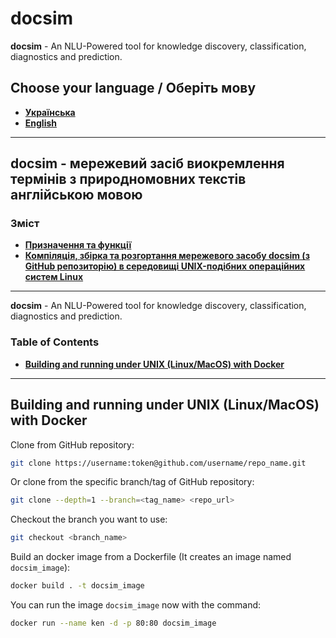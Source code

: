 # docsim

**docsim** - An NLU-Powered tool for knowledge discovery, classification, diagnostics and prediction.

## Choose your language / Оберіть мову

- **[Українська](#toc-ua)**
- **[English](#toc-en)**

-------

<a name="toc-ua"></a>
## **docsim** - мережевий засіб виокремлення термінів з природномовних текстів англійською мовою

### Зміст

- **[Призначення та функції](#features-ua)**
- **[Компіляція, збірка та розгортання мережевого засобу docsim (з GitHub репозиторію) в середовищі UNIX-подібних операційних систем Linux](#unix-deployment-ua)**

-------

<a name="toc-en"></a>
**docsim** - An NLU-Powered tool for knowledge discovery, classification, diagnostics and prediction.

### Table of Contents

<!-- - **[Features](#features-en)** -->
- **[Building and running under UNIX (Linux/MacOS) with Docker](#building-running-linux)**

-------

<a name="building-running-linux"></a>
## Building and running under UNIX (Linux/MacOS) with Docker

Clone from GitHub repository:

```bash
git clone https://username:token@github.com/username/repo_name.git
```

Or clone from the specific branch/tag of GitHub repository:

```bash
git clone --depth=1 --branch=<tag_name> <repo_url>
```

Checkout the branch you want to use:

```bash
git checkout <branch_name>
```

Build an docker image from a Dockerfile (It creates an image named `docsim_image`):

```bash
docker build . -t docsim_image
```

You can run the image `docsim_image` now with the command:

```bash
docker run --name ken -d -p 80:80 docsim_image
```
